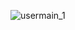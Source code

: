 ![usermain_1](https://user-images.githubusercontent.com/71308696/104132031-0e13c380-53be-11eb-8755-52a3a588c303.PNG)
